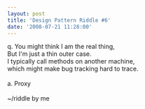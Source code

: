 ```yaml
---
layout: post
title: 'Design Pattern Riddle #6'
date: '2008-07-21 11:28:00'
---
```


q. You might think I am the real thing,<br>But I'm just a thin outer case.<br>I typically call methods on another machine, <br>which might make bug tracking hard to trace.<br><br>a. Proxy<br><br>~/riddle by me